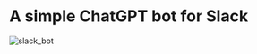 # A simple ChatGPT bot for Slack

![slack_bot](https://user-images.githubusercontent.com/31357713/219899609-fbf0ddb4-e52e-4369-b5c1-8a60d420e0d5.gif)
